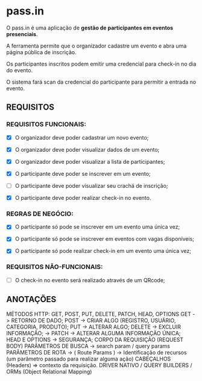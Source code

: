 # pass.in
O pass.in é uma aplicação de **gestão de participantes em eventos presenciais**.

A ferramenta permite que o organizador cadastre um evento e abra uma página pública de inscrição.

Os participantes inscritos podem emitir uma credencial para check-in no dia do evento.

O sistema fará scan da credencial do participante para permitir a entrada no evento.

## REQUISITOS

### REQUISITOS FUNCIONAIS:
- [x] O organizador deve poder cadastrar um novo evento;

- [x] O organizador deve poder visualizar dados de um evento;

- [x] O organizador deve poder visualizar a lista de participantes;

- [x] O participante deve poder se inscrever em um evento;

- [ ] O participante deve poder visualizar seu crachá de inscrição;

- [x] O participante deve poder realizar check-in no evento.


### REGRAS DE NEGÓCIO:
- [x] O participante só pode se inscrever em um evento uma única vez;

- [x] O participante só pode se inscrever em eventos com vagas disponíveis;

- [x] O participante só pode realizar check-in em um evento uma única vez;

### REQUISITOS NÃO-FUNCIONAIS:
- [ ] O check-in no evento será realizado através de um QRcode;

## ANOTAÇÕES
MÉTODOS HTTP: GET, POST, PUT, DELETE, PATCH, HEAD, OPTIONS
GET -> RETORNO DE DADO; POST -> CRIAR ALGO (REGISTRO, USUÁRIO, CATEGORIA, PRODUTO); PUT -> ALTERAR ALGO; DELETE -> EXCLUIR INFORMAÇÃO; -> PATCH -> ALTERAR ALGUMA INFORMAÇÃO ÚNICA; HEAD E OPTIONS -> SEGURANÇA;
CORPO DA REQUISIÇÃO (REQUEST BODY)
PARÂMETROS DE BUSCA -> search param / query params
PARÂMETROS DE ROTA ->  ( Route  Params ) -> Identificação de recursos (um parâmetro passado para realizar alguma ação)
CABEÇALHOS (Headers) => contexto da requisição.
DRIVER NATIVO / QUERY BUILDERS / ORMs (Object Relational Mapping)